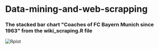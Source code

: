 # Data-mining-and-web-scrapping

### The stacked bar chart "Coaches of FC Bayern Munich since 1963" from the wiki_scraping.R file
![Rplot](https://user-images.githubusercontent.com/71491238/113588004-47b03f80-9638-11eb-84d5-884a449538e1.png)
